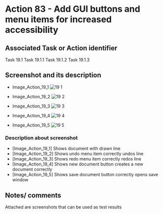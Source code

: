 # Action 83 - Add GUI buttons and menu items for increased accessibility

## Associated Task or Action identifier

Task 19.1
Task 19.1.1
Task 19.1.2
Task 19.1.3

## Screenshot and its description

- Image_Action_19_1
![19 1](https://user-images.githubusercontent.com/43549673/115606153-58f08180-a2b1-11eb-937d-b2fa1dc69387.png)

- Image_Action_19_2
![19 2](https://user-images.githubusercontent.com/43549673/115606165-5beb7200-a2b1-11eb-8919-66e39e105867.png)

- Image_Action_19_3
![19 3](https://user-images.githubusercontent.com/43549673/115606169-5db53580-a2b1-11eb-848b-d27f85411636.png)

- Image_Action_19_4
![19 4](https://user-images.githubusercontent.com/43549673/115606176-60b02600-a2b1-11eb-96db-c2bad36f983b.png)

- Image_Action_19_5
![19 5](https://user-images.githubusercontent.com/43549673/115606184-6279e980-a2b1-11eb-9de2-10c54ec60852.png)

### Description about screenshot
- [Image_Action_19_1] Shows document with drawn line
- [Image_Action_19_2] Shows undo menu item correctly undos line
- [Image_Action_19_3] Shows redo menu item correctly redos line
- [Image_Action_19_4] Shows new document button creates a new document correctly
- [Image_Action_19_5] Shows save document button correctly opens save window

## Notes/ comments

Attached are screenshots that can be used as test results
